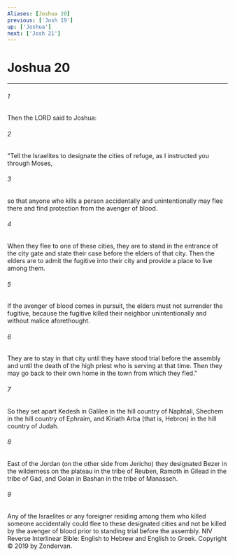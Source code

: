 ```yaml
---
Aliases: [Joshua 20]
previous: ['Josh 19']
up: ['Joshua']
next: ['Josh 21']
---
```

# Joshua 20

***


###### 1 
Then the LORD said to Joshua: 

###### 2 
"Tell the Israelites to designate the cities of refuge, as I instructed you through Moses, 

###### 3 
so that anyone who kills a person accidentally and unintentionally may flee there and find protection from the avenger of blood. 

###### 4 
When they flee to one of these cities, they are to stand in the entrance of the city gate and state their case before the elders of that city. Then the elders are to admit the fugitive into their city and provide a place to live among them. 

###### 5 
If the avenger of blood comes in pursuit, the elders must not surrender the fugitive, because the fugitive killed their neighbor unintentionally and without malice aforethought. 

###### 6 
They are to stay in that city until they have stood trial before the assembly and until the death of the high priest who is serving at that time. Then they may go back to their own home in the town from which they fled." 

###### 7 
So they set apart Kedesh in Galilee in the hill country of Naphtali, Shechem in the hill country of Ephraim, and Kiriath Arba (that is, Hebron) in the hill country of Judah. 

###### 8 
East of the Jordan (on the other side from Jericho) they designated Bezer in the wilderness on the plateau in the tribe of Reuben, Ramoth in Gilead in the tribe of Gad, and Golan in Bashan in the tribe of Manasseh. 

###### 9 
Any of the Israelites or any foreigner residing among them who killed someone accidentally could flee to these designated cities and not be killed by the avenger of blood prior to standing trial before the assembly. NIV Reverse Interlinear Bible: English to Hebrew and English to Greek. Copyright © 2019 by Zondervan.
